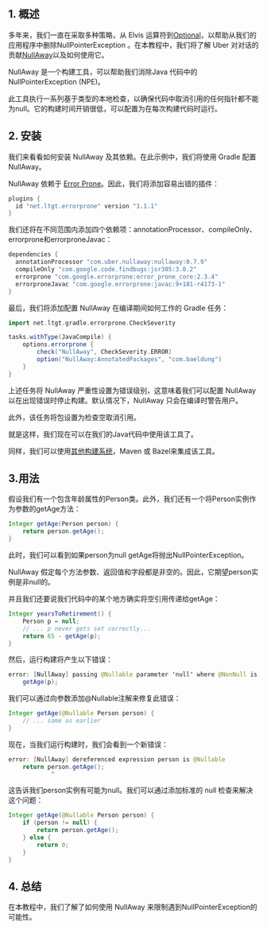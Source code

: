 ## 1. 概述

多年来，我们一直在采取多种策略，从 Elvis 运算符到[Optional](https://www.baeldung.com/java-optional)，以帮助从我们的应用程序中删除NullPointerException 。在本教程中，我们将了解 Uber 对对话的贡献[NullAway](https://github.com/uber/NullAway)以及如何使用它。

NullAway 是一个构建工具，可以帮助我们消除Java 代码中的NullPointerException (NPE)。

此工具执行一系列基于类型的本地检查，以确保代码中取消引用的任何指针都不能为null。它的构建时间开销很低，可以配置为在每次构建代码时运行。

## 2. 安装

我们来看看如何安装 NullAway 及其依赖。在此示例中，我们将使用 Gradle 配置 NullAway。

NullAway 依赖于 [Error Prone](http://errorprone.info/)。因此，我们将添加容易出错的插件：

```groovy
plugins {
  id "net.ltgt.errorprone" version "1.1.1"
}
```

我们还将在不同范围内添加四个依赖项：annotationProcessor、compileOnly、errorprone和errorproneJavac：

```groovy
dependencies {
  annotationProcessor "com.uber.nullaway:nullaway:0.7.9"
  compileOnly "com.google.code.findbugs:jsr305:3.0.2"
  errorprone "com.google.errorprone:error_prone_core:2.3.4"
  errorproneJavac "com.google.errorprone:javac:9+181-r4173-1"
}

```

最后，我们将添加配置 NullAway 在编译期间如何工作的 Gradle 任务：

```groovy
import net.ltgt.gradle.errorprone.CheckSeverity

tasks.withType(JavaCompile) {
    options.errorprone {
        check("NullAway", CheckSeverity.ERROR)
        option("NullAway:AnnotatedPackages", "com.baeldung")
    }
}
```

上述任务将 NullAway 严重性设置为错误级别，这意味着我们可以配置 NullAway 以在出现错误时停止构建。默认情况下，NullAway 只会在编译时警告用户。

此外，该任务将包设置为检查空取消引用。

就是这样，我们现在可以在我们的Java代码中使用该工具了。

同样，我们可以使用[其他构建系统](https://github.com/uber/NullAway/wiki/Configuration#other-build-systems)，Maven 或 Bazel来集成该工具。

## 3.用法

假设我们有一个包含年龄属性的Person类。此外，我们还有一个将Person实例作为参数的getAge方法：

```java
Integer getAge(Person person) {
    return person.getAge();
}
```

此时，我们可以看到如果person为null getAge将抛出NullPointerException。

NullAway 假定每个方法参数、返回值和字段都是非空的。因此，它期望person实例是非null的。

并且我们还要说我们代码中的某个地方确实将空引用传递给getAge：

```java
Integer yearsToRetirement() {
    Person p = null;
    // ... p never gets set correctly...
    return 65 - getAge(p);
}
```

然后，运行构建将产生以下错误：

```java
error: [NullAway] passing @Nullable parameter 'null' where @NonNull is required
    getAge(p);
```

我们可以通过向参数添加@Nullable注解来修复此错误：

```java
Integer getAge(@Nullable Person person) { 
    // ... same as earlier
}
```

现在，当我们运行构建时，我们会看到一个新错误：

```java
error: [NullAway] dereferenced expression person is @Nullable
    return person.getAge();
            ^
```

这告诉我们person实例有可能为null。我们可以通过添加标准的 null 检查来解决这个问题：

```java
Integer getAge(@Nullable Person person) {
    if (person != null) {
        return person.getAge();
    } else {
        return 0;
    }
}
```

## 4. 总结

在本教程中，我们了解了如何使用 NullAway 来限制遇到NullPointerException的可能性。